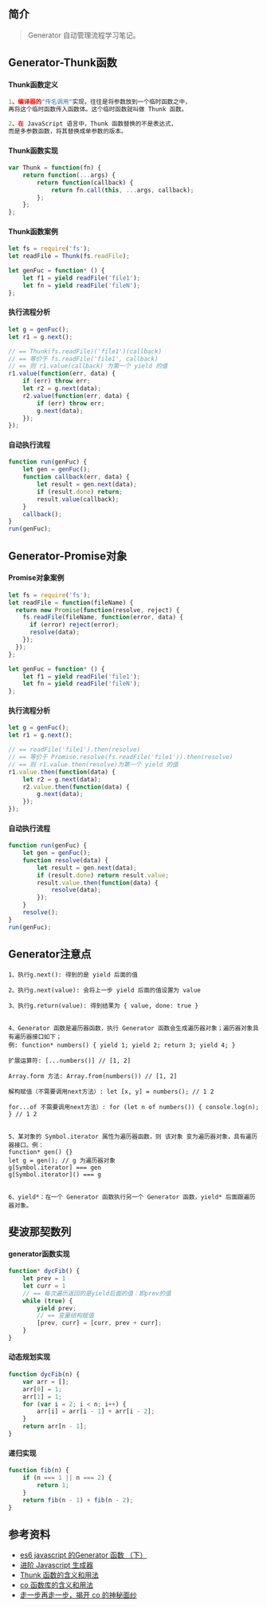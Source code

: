 ## 简介

> Generator 自动管理流程学习笔记。

## Generator-Thunk函数

#### Thunk函数定义

```js
1、编译器的"传名调用"实现，往往是将参数放到一个临时函数之中，
再将这个临时函数传入函数体。这个临时函数就叫做 Thunk 函数。

2、在 JavaScript 语言中，Thunk 函数替换的不是表达式，
而是多参数函数，将其替换成单参数的版本。
```

#### Thunk函数实现

```js
var Thunk = function(fn) {
    return function(...args) {
        return function(callback) {
            return fn.call(this, ...args, callback);
        };
    };
};
```

#### Thunk函数案例

```js
let fs = require('fs');
let readFile = Thunk(fs.readFile);

let genFuc = function* () {
    let f1 = yield readFile('file1');
    let fn = yield readFile('fileN');
};
```

#### 执行流程分析

```js
let g = genFuc();
let r1 = g.next();

// == Thunk(fs.readFile)('file1')(callback)
// == 等价于 fs.readFile('file1', callback)
// == 则 r1.value(callback) 为第一个 yield 的值
r1.value(function(err, data) {
    if (err) throw err;
    let r2 = g.next(data);
    r2.value(function(err, data) {
        if (err) throw err;
        g.next(data);
    });
});
```

#### 自动执行流程

```js
function run(genFuc) {
    let gen = genFuc();
    function callback(err, data) {
        let result = gen.next(data);
        if (result.done) return;
        result.value(callback);
    }
    callback();
}
run(genFuc);
```

## Generator-Promise对象

#### Promise对象案例

```js
let fs = require('fs');
let readFile = function(fileName) {
  return new Promise(function(resolve, reject) {
    fs.readFile(fileName, function(error, data) {
      if (error) reject(error);
      resolve(data);
    });
  });
};

let genFuc = function* () {
    let f1 = yield readFile('file1');
    let fn = yield readFile('fileN');
};
```

#### 执行流程分析

```js
let g = genFuc();
let r1 = g.next();

// == readFile('file1').then(resolve)
// == 等价于 Promise.resolve(fs.readFile('file1')).then(resolve)
// == 则 r1.value.then(resolve)为第一个 yield 的值
r1.value.then(function(data) {
    let r2 = g.next(data);
    r2.value.then(function(data) {
        g.next(data);
    });
});
```

#### 自动执行流程

```js
function run(genFuc) {
	let gen = genFuc();
	function resolve(data) {
		let result = gen.next(data);
		if (result.done) return result.value;
		result.value.then(function(data) {
			resolve(data);
		});
	}
	resolve();
}
run(genFuc);
```

## Generator注意点

```text
1、执行g.next(): 得到的是 yield 后面的值

2、执行g.next(value): 会将上一步 yield 后面的值设置为 value

3、执行g.return(value): 得到结果为 { value, done: true }


4、Generator 函数是遍历器函数，执行 Generator 函数会生成遍历器对象；遍历器对象具有遍历器接口如下；
例: function* numbers() { yield 1; yield 2; return 3; yield 4; }

扩展运算符: [...numbers()] // [1, 2]

Array.form 方法: Array.from(numbers()) // [1, 2]

解构赋值（不需要调用next方法）: let [x, y] = numbers(); // 1 2

for...of 不需要调用next方法）: for (let n of numbers()) { console.log(n); } // 1 2


5、某对象的 Symbol.iterator 属性为遍历器函数，则 该对象 变为遍历器对象，具有遍历器接口。例：
function* gen() {}
let g = gen(); // g 为遍历器对象
g[Symbol.iterator] === gen
g[Symbol.iterator]() === g


6、yield*：在一个 Generator 函数执行另一个 Generator 函数，yield* 后面跟遍历器对象。
```

## 斐波那契数列

#### generator函数实现

```js
function* dycFib() {
    let prev = 1
    let curr = 1
    // == 每次遍历返回的是yield后面的值：即prev的值
    while (true) {
        yield prev; 
        // == 变量结构赋值
        [prev, curr] = [curr, prev + curr];
    }
}
```

#### 动态规划实现

```js
function dycFib(n) {
    var arr = [];
    arr[0] = 1;
    arr[1] = 1;
    for (var i = 2; i < n; i++) {
        arr[i] = arr[i - 1] + arr[i - 2];
    }
    return arr[n - 1];
}
```

#### 递归实现

```js
function fib(n) {
    if (n === 1 || n === 2) {
        return 1;
    }
    return fib(n - 1) + fib(n - 2);
}
```

## 参考资料

- [es6 javascript 的Generator 函数 （下）](https://blog.csdn.net/qq_30100043/article/details/53484350)
- [进阶 Javascript 生成器](https://juejin.cn/post/6844903527039533064)
- [Thunk 函数的含义和用法](http://www.ruanyifeng.com/blog/2015/05/thunk.html)
- [co 函数库的含义和用法](http://www.ruanyifeng.com/blog/2015/05/co.html)
- [走一步再走一步，揭开 co 的神秘面纱](https://juejin.cn/post/6844903478322528264)
